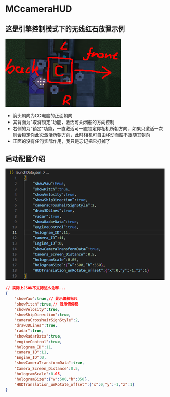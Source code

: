# MCcameraHUD
## 这是引擎控制模式下的无线红石放置示例
![放置位置示例](https://raw.githubusercontent.com/wufafihfi/MCcameraHUD/refs/heads/main/image/ab2dc6a6-e064-4301-b1e9-7742f9a5e4b1.png "放置位置示例")
- 箭头朝向为CC电脑的正面朝向
- 其背面为"取消锁定"功能，激活可关闭船的方向控制
- 右侧的为"锁定"功能，一直激活可一直锁定你相机所朝方向，如果只激活一次则会锁定你此次激活所朝方向，此时相机可自由移动而船不跟随其朝向
- 正面的没有任何实际作用，我只是忘记把它打掉了
## 启动配置介绍
![启动配置示例](https://raw.githubusercontent.com/wufafihfi/MCcameraHUD/refs/heads/main/image/94feea1a-2e2d-4a0e-b410-0ea227a90d29.png "启动配置示例")
```json
// 实际上JSON不支持这么注释...
{
    "showYaw":true,// 显示偏航标尺
    "showPitch":true,// 显示俯仰梯
    "showVelosity":true,
    "showShipDirection":true,
    "cameraCrosshairSignStyle":2,
    "draw3DLines":true,
    "radar":true,
    "showRadarData":true,
    "engineControl":true,
    "hologram_ID":11,
    "camera_ID":11,
    "Engine_ID":0,
    "showCameraTransformData":true,
    "Camera_Screen_Distance":0.5,
    "hologramScale":0.05,
    "hologramSize":{"w":500,"h":350},
    "HUDTranslation_unRotate_offset":{"x":0,"y":-1,"z":1}
}
```
